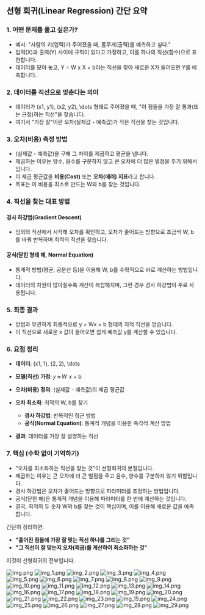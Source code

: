 ## 선형 회귀(Linear Regression) 간단 요약

### 1. 어떤 문제를 풀고 싶은가?
- 예시: "사람의 키(입력)가 주어졌을 때, 몸무게(출력)를 예측하고 싶다."
- 입력(X)과 출력(Y) 사이에 규칙이 있다고 가정하고, 이를 하나의 직선(함수)으로 표현합니다.
- 데이터를 모아 놓고, Y = W x X + b라는 직선을 찾아 새로운 X가 들어오면 Y를 예측합니다.

### 2. 데이터를 직선으로 맞춘다는 의미
- 데이터가 (x1, y1), (x2, y2), \dots 형태로 주어졌을 때, "이 점들을 가장 잘 통과(또는 근접)하는 직선"을 찾습니다.
- 여기서 "가장 잘"이란 오차(실제값 - 예측값)가 작은 직선을 찾는 것입니다.

### 3. 오차(비용) 측정 방법
- (실제값 - 예측값)을 구해 그 차이를 제곱하고 평균을 냅니다.
- 제곱하는 이유는 양수, 음수를 구분하지 않고 큰 오차에 더 많은 벌점을 주기 위해서입니다.
- 이 제곱 평균값을 **비용(Cost)** 또는 **오차(에러) 지표**라고 합니다.
- 목표는 이 비용을 최소로 만드는 W와 b를 찾는 것입니다.

### 4. 직선을 찾는 대표 방법
#### 경사 하강법(Gradient Descent)
- 임의의 직선에서 시작해 오차를 확인하고, 오차가 줄어드는 방향으로 조금씩 W, b를 바꿔 반복하며 최적의 직선을 찾습니다.

#### 공식(닫힌 형태 해, Normal Equation)
- 통계적 방법(평균, 공분산 등)을 이용해 W, b를 수학적으로 바로 계산하는 방법입니다.
- 데이터의 차원이 많아질수록 계산이 복잡해지며, 그런 경우 경사 하강법이 주로 사용됩니다.

### 5. 최종 결과
- 방법과 무관하게 최종적으로 y = Wx + b 형태의 최적 직선을 얻습니다.
- 이 직선으로 새로운 x 값이 들어오면 쉽게 예측값 y를 계산할 수 있습니다.

### 6. 요점 정리
- **데이터**: (x1, 1), (2, 2), \dots
- **모델(직선) 가정**: 𝑦 ≈ 𝑊 𝑥 + b

- **오차(비용) 정의**: (실제값 - 예측값)의 제곱 평균값
- **오차 최소화**: 최적의 W, b를 찾기
    - **경사 하강법**: 반복적인 접근 방법
    - **공식(Normal Equation)**: 통계적 개념을 이용한 즉각적 계산 방법
- **결과**: 데이터를 가장 잘 설명하는 직선

### 7. 핵심 (수학 없이 기억하기)
- "오차를 최소화하는 직선을 찾는 것"이 선형회귀의 본질입니다.
- 제곱하는 이유는 큰 오차에 더 큰 벌점을 주고 음수, 양수를 구분하지 않기 위함입니다.
- 경사 하강법은 오차가 줄어드는 방향으로 파라미터를 조정하는 방법입니다.
- 공식(닫힌 해)은 통계적 개념을 이용해 파라미터를 한 번에 계산하는 것입니다.
- 결국, 최적의 두 숫자 W와 b를 찾는 것이 핵심이며, 이를 이용해 새로운 값을 예측합니다.

간단히 정리하면:
- **"흩어진 점들에 가장 잘 맞는 직선 하나를 그리는 것"**
- **"그 직선이 잘 맞는지 오차(제곱)를 계산하여 최소화하는 것"**

이것이 선형회귀의 전부입니다.

![img.png](img.png)
![img_1.png](img_1.png)
![img_2.png](img_2.png)
![img_3.png](img_3.png)
![img_4.png](img_4.png)
![img_5.png](img_5.png)
![img_6.png](img_6.png)
![img_7.png](img_7.png)
![img_8.png](img_8.png)
![img_9.png](img_9.png)
![img_10.png](img_10.png)
![img_11.png](img_11.png)
![img_12.png](img_12.png)
![img_13.png](img_13.png)
![img_14.png](img_14.png)
![img_16.png](img_16.png)
![img_17.png](img_17.png)
![img_18.png](img_18.png)
![img_19.png](img_19.png)
![img_20.png](img_20.png)
![img_21.png](img_21.png)
![img_22.png](img_22.png)
![img_23.png](img_23.png)
![img_15.png](img_15.png)
![img_24.png](img_24.png)
![img_25.png](img_25.png)
![img_26.png](img_26.png)
![img_27.png](img_27.png)
![img_28.png](img_28.png)
![img_29.png](img_29.png)
